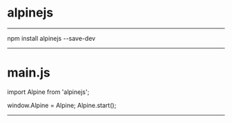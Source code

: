 # alpinejs

---

npm install alpinejs --save-dev

---

# main.js

import Alpine from 'alpinejs';

window.Alpine = Alpine;
Alpine.start();

---
